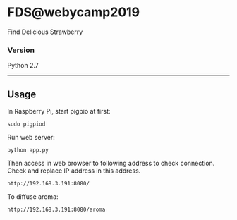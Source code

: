 # FDS@webycamp2019
Find Delicious Strawberry

### Version
Python 2.7

---

## Usage

In Raspberry Pi, start pigpio at first:

```
sudo pigpiod
```

Run web server:

```
python app.py
```

Then access in web browser to following address to check connection. Check and replace IP address in this address.

```
http://192.168.3.191:8080/
```

To diffuse aroma:

```
http://192.168.3.191:8080/aroma
```
